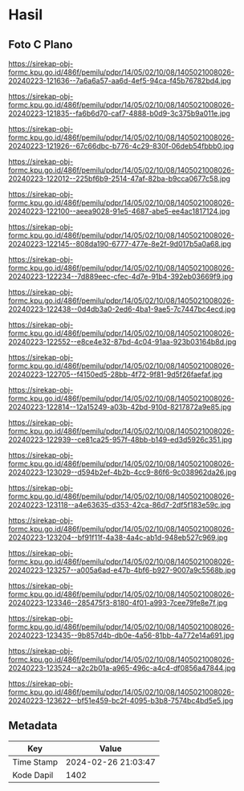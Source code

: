 # Hasil

## Foto C Plano

https://sirekap-obj-formc.kpu.go.id/486f/pemilu/pdpr/14/05/02/10/08/1405021008026-20240223-121636--7a6a6a57-aa6d-4ef5-94ca-f45b76782bd4.jpg

https://sirekap-obj-formc.kpu.go.id/486f/pemilu/pdpr/14/05/02/10/08/1405021008026-20240223-121835--fa6b6d70-caf7-4888-b0d9-3c375b9a011e.jpg

https://sirekap-obj-formc.kpu.go.id/486f/pemilu/pdpr/14/05/02/10/08/1405021008026-20240223-121926--67c66dbc-b776-4c29-830f-06deb54fbbb0.jpg

https://sirekap-obj-formc.kpu.go.id/486f/pemilu/pdpr/14/05/02/10/08/1405021008026-20240223-122012--225bf6b9-2514-47af-82ba-b9cca0677c58.jpg

https://sirekap-obj-formc.kpu.go.id/486f/pemilu/pdpr/14/05/02/10/08/1405021008026-20240223-122100--aeea9028-91e5-4687-abe5-ee4ac1817124.jpg

https://sirekap-obj-formc.kpu.go.id/486f/pemilu/pdpr/14/05/02/10/08/1405021008026-20240223-122145--808da190-6777-477e-8e2f-9d017b5a0a68.jpg

https://sirekap-obj-formc.kpu.go.id/486f/pemilu/pdpr/14/05/02/10/08/1405021008026-20240223-122234--7d889eec-cfec-4d7e-91b4-392eb03669f9.jpg

https://sirekap-obj-formc.kpu.go.id/486f/pemilu/pdpr/14/05/02/10/08/1405021008026-20240223-122438--0d4db3a0-2ed6-4ba1-9ae5-7c7447bc4ecd.jpg

https://sirekap-obj-formc.kpu.go.id/486f/pemilu/pdpr/14/05/02/10/08/1405021008026-20240223-122552--e8ce4e32-87bd-4c04-91aa-923b03164b8d.jpg

https://sirekap-obj-formc.kpu.go.id/486f/pemilu/pdpr/14/05/02/10/08/1405021008026-20240223-122705--f4150ed5-28bb-4f72-9f81-9d5f26faefaf.jpg

https://sirekap-obj-formc.kpu.go.id/486f/pemilu/pdpr/14/05/02/10/08/1405021008026-20240223-122814--12a15249-a03b-42bd-910d-8217872a9e85.jpg

https://sirekap-obj-formc.kpu.go.id/486f/pemilu/pdpr/14/05/02/10/08/1405021008026-20240223-122939--ce81ca25-957f-48bb-b149-ed3d5926c351.jpg

https://sirekap-obj-formc.kpu.go.id/486f/pemilu/pdpr/14/05/02/10/08/1405021008026-20240223-123029--d594b2ef-4b2b-4cc9-86f6-9c038962da26.jpg

https://sirekap-obj-formc.kpu.go.id/486f/pemilu/pdpr/14/05/02/10/08/1405021008026-20240223-123118--a4e63635-d353-42ca-86d7-2df5f183e59c.jpg

https://sirekap-obj-formc.kpu.go.id/486f/pemilu/pdpr/14/05/02/10/08/1405021008026-20240223-123204--bf91f11f-4a38-4a4c-ab1d-948eb527c969.jpg

https://sirekap-obj-formc.kpu.go.id/486f/pemilu/pdpr/14/05/02/10/08/1405021008026-20240223-123257--a005a6ad-e47b-4bf6-b927-9007a9c5568b.jpg

https://sirekap-obj-formc.kpu.go.id/486f/pemilu/pdpr/14/05/02/10/08/1405021008026-20240223-123346--285475f3-8180-4f01-a993-7cee79fe8e7f.jpg

https://sirekap-obj-formc.kpu.go.id/486f/pemilu/pdpr/14/05/02/10/08/1405021008026-20240223-123435--9b857d4b-db0e-4a56-81bb-4a772e14a691.jpg

https://sirekap-obj-formc.kpu.go.id/486f/pemilu/pdpr/14/05/02/10/08/1405021008026-20240223-123524--a2c2b01a-a965-496c-a4c4-df0856a47844.jpg

https://sirekap-obj-formc.kpu.go.id/486f/pemilu/pdpr/14/05/02/10/08/1405021008026-20240223-123622--bf51e459-bc2f-4095-b3b8-7574bc4bd5e5.jpg


## Metadata

| Key        | Value               |
| ---------- | ------------------- |
| Time Stamp | 2024-02-26 21:03:47 |
| Kode Dapil | 1402                |



